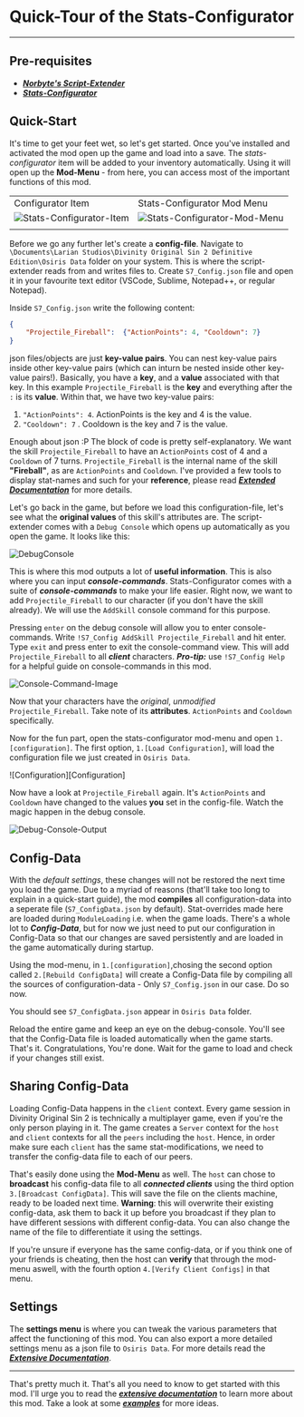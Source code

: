 # Quick-Tour of the Stats-Configurator

---

## Pre-requisites

* ***[Norbyte's Script-Extender](https://github.com/Norbyte/ositools)***
* ***[Stats-Configurator](https://github.com/Shresht7/Stats-Configurator)***

## Quick-Start

It's time to get your feet wet, so let's get started. Once you've installed and activated the mod open up the game and load into a save. The *stats-configurator* item will be added to your inventory automatically. Using it will open up the **Mod-Menu** - from here, you can access most of the important functions of this mod.

|||
|-|-|
|Configurator Item| Stats-Configurator Mod Menu|
|![Stats-Configurator-Item](https://github.com/Shresht7/Stats-Configurator/blob/master/Documentation/Images/Stats-Configurator-Item.png?raw=true)|![Stats-Configurator-Mod-Menu](https://github.com/Shresht7/Stats-Configurator/blob/master/Documentation/Images/Stats-Configurator-Mod-Menu.png?raw=true)|
|||

Before we go any further let's create a **config-file**. Navigate to `\Documents\Larian Studios\Divinity Original Sin 2 Definitive Edition\Osiris Data` folder on your system. This is where the script-extender reads from and writes files to. Create `S7_Config.json` file and open it in your favourite text editor (VSCode, Sublime, Notepad++, or regular Notepad).

Inside `S7_Config.json` write the following content:

```json
{
    "Projectile_Fireball":  {"ActionPoints": 4, "Cooldown": 7}
}
```

json files/objects are just **key-value pairs**. You can nest key-value pairs inside other key-value pairs (which can inturn be nested inside other key-value pairs!). Basically, you have a **key**, and a **value** associated with that key. In this example `Projectile_Fireball` is the **key** and everything after the `:` is its **value**. Within that, we have two key-value pairs:

1. `"ActionPoints": 4`. ActionPoints is the key and 4 is the value.
2. `"Cooldown": 7` . Cooldown is the key and 7 is the value.

Enough about json :P
The block of code is pretty self-explanatory. We want the skill `Projectile_Fireball` to have an `ActionPoints` cost of 4 and a `Cooldown` of 7 turns. `Projectile_Fireball` is the internal name of the skill **"Fireball"**, as are `ActionPoints` and `Cooldown`. I've provided a few tools to display stat-names and such for your **reference**, please read ***[Extended Documentation](https://github.com/Shresht7/Stats-Configurator/blob/master/Documentation/Extensive-Documentation.md)*** for more details.

Let's go back in the game, but before we load this configuration-file, let's see what the **original values** of this skill's attributes are. The script-extender comes with a `Debug Console` which opens up automatically as you open the game. It looks like this:

![DebugConsole](https://github.com/Shresht7/Stats-Configurator/blob/master/Documentation/Images/Script-Extender-Debug-Console.png?raw=true)

This is where this mod outputs a lot of **useful information**. This is also where you can input ***console-commands***. Stats-Configurator comes with a suite of ***console-commands*** to make your life easier. Right now, we want to add `Projectile_Fireball` to our character (if you don't have the skill already).
We will use the `AddSkill` console command for this purpose.

Pressing `enter` on the debug console will allow you to enter console-commands. Write `!S7_Config AddSkill Projectile_Fireball` and hit enter. Type `exit` and press enter to exit the console-command view. This will add `Projectile_Fireball` to all ***client*** characters.
***Pro-tip:*** use `!S7_Config Help` for a helpful guide on console-commands in this mod.

![Console-Command-Image](https://github.com/Shresht7/Stats-Configurator/blob/master/Documentation/Images/Console-Command-Image.gif?raw=true)

Now that your characters have the *original*, *unmodified* `Projectile_Fireball`. Take note of its **attributes**. `ActionPoints` and `Cooldown` specifically.

Now for the fun part, open the stats-configurator mod-menu and open `1.[configuration]`. The first option, `1.[Load Configuration]`, will load the configuration file we just created in `Osiris Data`.

![Configuration][Configuration]

Now have a look at `Projectile_Fireball` again. It's `ActionPoints` and `Cooldown` have changed to the values **you** set in the config-file. Watch the magic happen in the debug console.

![Debug-Console-Output](https://github.com/Shresht7/Stats-Configurator/blob/master/Documentation/Images/Debug-Console-Output.png?raw=true)

## Config-Data

With the _default settings_, these changes will not be restored the next time you load the game. Due to a myriad of reasons (that'll take too long to explain in a quick-start guide), the mod **compiles** all configuration-data into a seperate file (`S7_ConfigData.json` by default). Stat-overrides made here are loaded during `ModuleLoading` i.e. when the game loads. There's a whole lot to ***Config-Data***, but for now we just need to put our configuration in Config-Data so that our changes are saved persistently and are loaded in the game automatically during startup.

Using the mod-menu, in `1.[configuration]`,chosing the second option called `2.[Rebuild ConfigData]` will create a Config-Data file by compiling all the sources of configuration-data - Only `S7_Config.json` in our case. Do so now.

You should see `S7_ConfigData.json` appear in `Osiris Data` folder.

Reload the entire game and keep an eye on the debug-console. You'll see that the Config-Data file is loaded automatically when the game starts. That's it. Congratulations, You're done. Wait for the game to load and check if your changes still exist.

## Sharing Config-Data

Loading Config-Data happens in the `client` context. Every game session in Divinity Original Sin 2 is technically a multiplayer game, even if you're the only person playing in it. The game creates a `Server` context for the `host` and `client` contexts for all the `peers` including the `host`. Hence, in order make sure each `client` has the same stat-modifications, we need to transfer the config-data file to each of our peers.

That's easily done using the **Mod-Menu** as well. The `host` can chose to **broadcast** his config-data file to all ***connected clients*** using the third option `3.[Broadcast ConfigData]`. This will save the file on the clients machine, ready to be loaded next time. **Warning**: this will overwrite their existing config-data, ask them to back it up before you broadcast if they plan to have different sessions with different config-data. You can also change the name of the file to differentiate it using the settings.

If you're unsure if everyone has the same config-data, or if you think one of your friends is cheating, then the host can **verify** that through the mod-menu aswell, with the fourth option `4.[Verify Client Configs]` in that menu.

## Settings

The **settings menu** is where you can tweak the various parameters that affect the functioning of this mod. You can also export a more detailed settings menu as a json file to `Osiris Data`. For more details read the ***[Extensive Documentation](https://github.com/Shresht7/Stats-Configurator/blob/master/Documentation/Extensive-Documentation.md)***.

---

That's pretty much it. That's all you need to know to get started with this mod. I'll urge you to read the ***[extensive documentation](#https://github.com/Shresht7/Stats-Configurator/blob/master/Documentation/Extensive-Documentation.md)*** to learn more about this mod. Take a look at some ***[examples](#https://github.com/Shresht7/Stats-Configurator/blob/master/Documentation/Examples.md)*** for more ideas.

